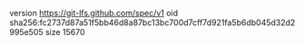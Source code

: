 version https://git-lfs.github.com/spec/v1
oid sha256:fc2737d87a51f5bb46d8a87bc13bc700d7cff7d921fa5b6db045d32d2995e505
size 15670
